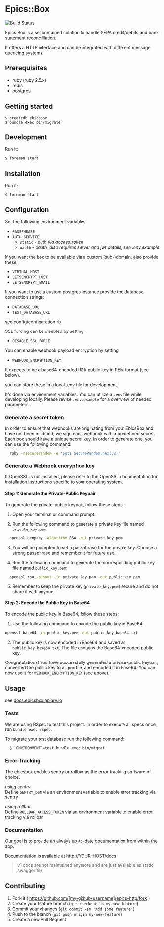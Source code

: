 # Epics::Box

[![Build Status](https://travis-ci.com/railslove/ebicsbox.svg?token=EhFJyZWe1sxdBDmF2bzC&branch=fix-gready-route)](https://travis-ci.com/railslove/ebicsbox)

Epics Box is a selfcontained solution to handle SEPA credit/debits and bank statement
reconcilliation.

It offers a HTTP interface and can be integrated with different message queueing systems

## Prerequisites

- ruby (ruby 2.5.x)
- redis
- postgres

## Getting started

    $ createdb ebicsbox
    $ bundle exec bin/migrate

## Development

Run it:

    $ foreman start

## Installation

Run it:

    $ foreman start

## Configuration

Set the following environment variables:

- `PASSPHRASE`
- `AUTH_SERVICE`
  - `static` - _auth via access_token_
  - `oauth` - _oauth, also requires server and jwt details, see .env.example_

If you want the box to be available via a custom (sub-)domain, also provide these

- `VIRTUAL_HOST`
- `LETSENCRYPT_HOST`
- `LETSENCRYPT_EMAIL`

If you want to use a custom postgres instance provide the database connection strings:

- `DATABASE_URL`
- `TEST_DATABASE_URL`

see config/configuration.rb

SSL forcing can be disabled by setting

- `DISABLE_SSL_FORCE`

You can enable webhook payload encryption by setting 

- `WEBHOOK_ENCRYPTION_KEY`

It expects to be a base64-encoded RSA public key in PEM format (see below).


you can store these in a local .env file for development.

It's done via environment variables. You can utilize a `.env` file while
developing locally. Please revise `.env.example` for a overview
of needed parameters.

### Generate a secret token

In order to ensure that webhooks are originating from your EbicsBox and have not been modified, we
sign each webhook with a predefined secret. Each box should have a unique secret key. In order to
generate one, you can use the following command:

```bash
  ruby -rsecurerandom -e 'puts SecureRandom.hex(32)'
```

### Generate a Webhook encryption key


If OpenSSL is not installed, please refer to the OpenSSL documentation for installation instructions specific to your operating system.

#### Step 1: Generate the Private-Public Keypair

To generate the private-public keypair, follow these steps:

1. Open your terminal or command prompt.

2. Run the following command to generate a private key file named `private_key.pem`: 
```bash
  openssl genpkey -algorithm RSA -out private_key.pem
``` 

3. You will be prompted to set a passphrase for the private key. Choose a strong passphrase and remember it for future use.

4. Run the following command to generate the corresponding public key file named `public_key.pem`:

```bash
  openssl rsa -pubout -in private_key.pem -out public_key.pem
``` 

5. Remember to keep the private key (`private_key.pem`) secure and do not share it with anyone.

#### Step 2: Encode the Public Key in Base64

To encode the public key in Base64, follow these steps:

1. Use the following command to encode the public key in Base64:

```bash
openssl base64 -in public_key.pem -out public_key_base64.txt
```

2. The public key is now encoded in Base64 and saved as `public_key_base64.txt`. The file contains the Base64-encoded public key.

Congratulations! You have successfully generated a private-public keypair, converted the public key to a `.pem` file, and encoded it in Base64. You can now use it for `WEBHOOK_ENCRYPTION_KEY` (see above).

## Usage

see [docs.ebicsbox.apiary.io](http://docs.ebicsbox.apiary.io)

### Tests

We are using RSpec to test this project. In order to execute all specs once, run `bundle exec rspec`.

To migrate your test database run the following command:

```bash
  $ `ENVIRONMENT`=test bundle exec bin/migrat
```

### Error Tracking

The ebicsbox enables sentry or rollbar as the error tracking software of choice.

_using sentry_ \
Define `SENTRY_DSN` via an environment variable to enable error tracking via sentry

_using rollbar_ \
Define `ROLLBAR_ACCESS_TOKEN` via an environment variable to enable error tracking via rollbar

### Documentation

Our goal is to provide an always up-to-date documentation from within the app.

Documentation is available at http://YOUR-HOST/docs

> v1 docs are not maintained anymore and are just available as static swagger file

## Contributing

1. Fork it ( https://github.com/[my-github-username]/epics-http/fork )
2. Create your feature branch (`git checkout -b my-new-feature`)
3. Commit your changes (`git commit -am 'Add some feature'`)
4. Push to the branch (`git push origin my-new-feature`)
5. Create a new Pull Request
